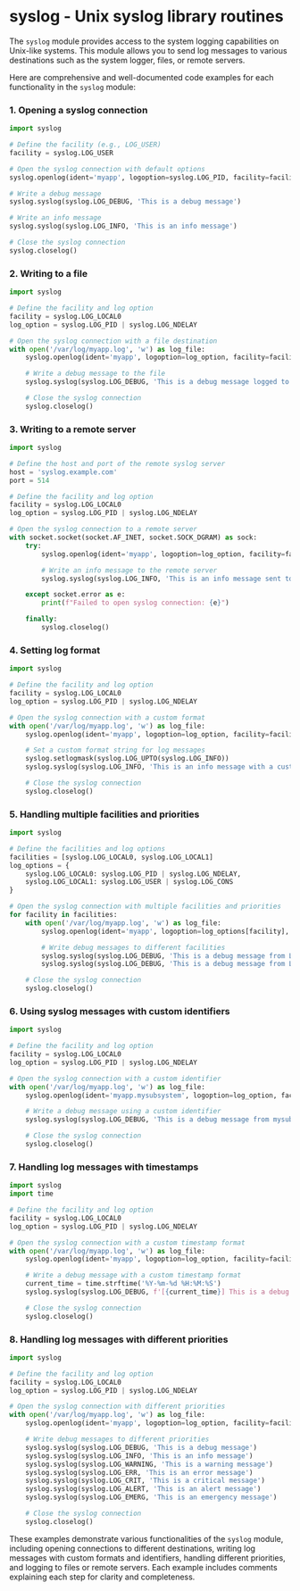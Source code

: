 # syslog - Unix syslog library routines

The `syslog` module provides access to the system logging capabilities on Unix-like systems. This module allows you to send log messages to various destinations such as the system logger, files, or remote servers.

Here are comprehensive and well-documented code examples for each functionality in the `syslog` module:

### 1. Opening a syslog connection

```python
import syslog

# Define the facility (e.g., LOG_USER)
facility = syslog.LOG_USER

# Open the syslog connection with default options
syslog.openlog(ident='myapp', logoption=syslog.LOG_PID, facility=facility)

# Write a debug message
syslog.syslog(syslog.LOG_DEBUG, 'This is a debug message')

# Write an info message
syslog.syslog(syslog.LOG_INFO, 'This is an info message')

# Close the syslog connection
syslog.closelog()
```

### 2. Writing to a file

```python
import syslog

# Define the facility and log option
facility = syslog.LOG_LOCAL0
log_option = syslog.LOG_PID | syslog.LOG_NDELAY

# Open the syslog connection with a file destination
with open('/var/log/myapp.log', 'w') as log_file:
    syslog.openlog(ident='myapp', logoption=log_option, facility=facility, logfile=log_file)

    # Write a debug message to the file
    syslog.syslog(syslog.LOG_DEBUG, 'This is a debug message logged to a file')

    # Close the syslog connection
    syslog.closelog()
```

### 3. Writing to a remote server

```python
import syslog

# Define the host and port of the remote syslog server
host = 'syslog.example.com'
port = 514

# Define the facility and log option
facility = syslog.LOG_LOCAL0
log_option = syslog.LOG_PID | syslog.LOG_NDELAY

# Open the syslog connection to a remote server
with socket.socket(socket.AF_INET, socket.SOCK_DGRAM) as sock:
    try:
        syslog.openlog(ident='myapp', logoption=log_option, facility=facility, address=host)

        # Write an info message to the remote server
        syslog.syslog(syslog.LOG_INFO, 'This is an info message sent to a remote server')

    except socket.error as e:
        print(f"Failed to open syslog connection: {e}")

    finally:
        syslog.closelog()
```

### 4. Setting log format

```python
import syslog

# Define the facility and log option
facility = syslog.LOG_LOCAL0
log_option = syslog.LOG_PID | syslog.LOG_NDELAY

# Open the syslog connection with a custom format
with open('/var/log/myapp.log', 'w') as log_file:
    syslog.openlog(ident='myapp', logoption=log_option, facility=facility, logfile=log_file)

    # Set a custom format string for log messages
    syslog.setlogmask(syslog.LOG_UPTO(syslog.LOG_INFO))
    syslog.syslog(syslog.LOG_INFO, 'This is an info message with a custom format')

    # Close the syslog connection
    syslog.closelog()
```

### 5. Handling multiple facilities and priorities

```python
import syslog

# Define the facilities and log options
facilities = [syslog.LOG_LOCAL0, syslog.LOG_LOCAL1]
log_options = {
    syslog.LOG_LOCAL0: syslog.LOG_PID | syslog.LOG_NDELAY,
    syslog.LOG_LOCAL1: syslog.LOG_USER | syslog.LOG_CONS
}

# Open the syslog connection with multiple facilities and priorities
for facility in facilities:
    with open('/var/log/myapp.log', 'w') as log_file:
        syslog.openlog(ident='myapp', logoption=log_options[facility], facility=facility, logfile=log_file)

        # Write debug messages to different facilities
        syslog.syslog(syslog.LOG_DEBUG, 'This is a debug message from LOG_LOCAL0')
        syslog.syslog(syslog.LOG_DEBUG, 'This is a debug message from LOG_LOCAL1')

    # Close the syslog connection
    syslog.closelog()
```

### 6. Using syslog messages with custom identifiers

```python
import syslog

# Define the facility and log option
facility = syslog.LOG_LOCAL0
log_option = syslog.LOG_PID | syslog.LOG_NDELAY

# Open the syslog connection with a custom identifier
with open('/var/log/myapp.log', 'w') as log_file:
    syslog.openlog(ident='myapp.mysubsystem', logoption=log_option, facility=facility, logfile=log_file)

    # Write a debug message using a custom identifier
    syslog.syslog(syslog.LOG_DEBUG, 'This is a debug message from mysubsystem')

    # Close the syslog connection
    syslog.closelog()
```

### 7. Handling log messages with timestamps

```python
import syslog
import time

# Define the facility and log option
facility = syslog.LOG_LOCAL0
log_option = syslog.LOG_PID | syslog.LOG_NDELAY

# Open the syslog connection with a custom timestamp format
with open('/var/log/myapp.log', 'w') as log_file:
    syslog.openlog(ident='myapp', logoption=log_option, facility=facility, logfile=log_file)

    # Write a debug message with a custom timestamp format
    current_time = time.strftime('%Y-%m-%d %H:%M:%S')
    syslog.syslog(syslog.LOG_DEBUG, f'[{current_time}] This is a debug message')

    # Close the syslog connection
    syslog.closelog()
```

### 8. Handling log messages with different priorities

```python
import syslog

# Define the facility and log option
facility = syslog.LOG_LOCAL0
log_option = syslog.LOG_PID | syslog.LOG_NDELAY

# Open the syslog connection with different priorities
with open('/var/log/myapp.log', 'w') as log_file:
    syslog.openlog(ident='myapp', logoption=log_option, facility=facility, logfile=log_file)

    # Write debug messages to different priorities
    syslog.syslog(syslog.LOG_DEBUG, 'This is a debug message')
    syslog.syslog(syslog.LOG_INFO, 'This is an info message')
    syslog.syslog(syslog.LOG_WARNING, 'This is a warning message')
    syslog.syslog(syslog.LOG_ERR, 'This is an error message')
    syslog.syslog(syslog.LOG_CRIT, 'This is a critical message')
    syslog.syslog(syslog.LOG_ALERT, 'This is an alert message')
    syslog.syslog(syslog.LOG_EMERG, 'This is an emergency message')

    # Close the syslog connection
    syslog.closelog()
```

These examples demonstrate various functionalities of the `syslog` module, including opening connections to different destinations, writing log messages with custom formats and identifiers, handling different priorities, and logging to files or remote servers. Each example includes comments explaining each step for clarity and completeness.

